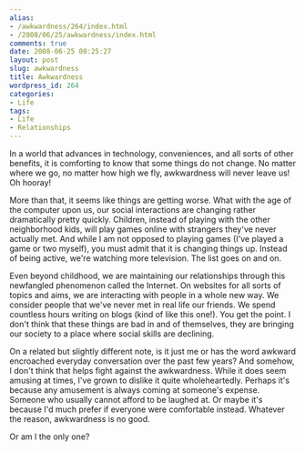 ```yaml
---
alias:
- /awkwardness/264/index.html
- /2008/06/25/awkwardness/index.html
comments: true
date: 2008-06-25 00:25:27
layout: post
slug: awkwardness
title: Awkwardness
wordpress_id: 264
categories:
- Life
tags:
- Life
- Relationships
---
```


In a world that advances in technology, conveniences, and all sorts of other benefits, it is comforting to know that some things do not change.  No matter where we go, no matter how high we fly, awkwardness will never leave us!  Oh hooray!

More than that, it seems like things are getting worse.  What with the age of the computer upon us, our social interactions are changing rather dramatically pretty quickly.  Children, instead of playing with the other neighborhood kids, will play games online with strangers they've never actually met.  And while I am not opposed to playing games (I've played a game or two myself), you must admit that it is changing things up.  Instead of being active, we're watching more television.  The list goes on and on.

Even beyond childhood, we are maintaining our relationships through this newfangled phenomenon called the Internet.  On websites for all sorts of topics and aims, we are interacting with people in a whole new way.  We consider people that we've never met in real life our friends.  We spend countless hours writing on blogs (kind of like this one!).  You get the point.  I don't think that these things are bad in and of themselves, they are bringing our society to a place where social skills are declining.

On a related but slightly different note, is it just me or has the word awkward encroached everyday conversation over the past few years?  And somehow, I don't think that helps fight against the awkwardness.  While it does seem amusing at times, I've grown to dislike it quite wholeheartedly.  Perhaps it's because any amusement is always coming at someone's expense.  Someone who usually cannot afford to be laughed at.  Or maybe it's because I'd much prefer if everyone were comfortable instead.  Whatever the reason, awkwardness is no good.

Or am I the only one?
